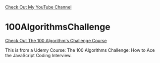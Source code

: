 <a href='https://www.YouTube.com/CodingTutorials360'>Check Out My YouTube Channel </a>

# 100AlgorithmsChallenge

<a href='https://www.udemy.com/course/100-algorithms-challenge'>Check Out The 100 Algorithm's Challenge Course</a>

<p>This is from a Udemy Course: The 100 Algorithms Challenge: How to Ace the JavaScript Coding Interview.</p>
<p></p>
